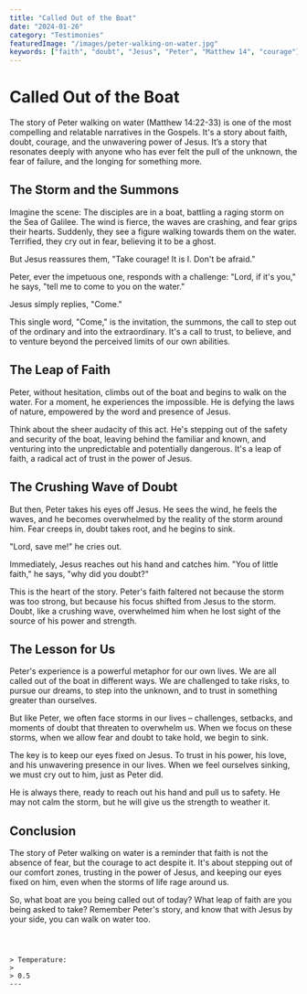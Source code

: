 ```yaml
---
title: "Called Out of the Boat"
date: "2024-01-26"
category: "Testimonies"
featuredImage: "/images/peter-walking-on-water.jpg"
keywords: ["faith", "doubt", "Jesus", "Peter", "Matthew 14", "courage"]
---
```


# Called Out of the Boat

The story of Peter walking on water (Matthew 14:22-33) is one of the most compelling and relatable narratives in the Gospels. It's a story about faith, doubt, courage, and the unwavering power of Jesus. It’s a story that resonates deeply with anyone who has ever felt the pull of the unknown, the fear of failure, and the longing for something more.

## The Storm and the Summons

Imagine the scene: The disciples are in a boat, battling a raging storm on the Sea of Galilee. The wind is fierce, the waves are crashing, and fear grips their hearts. Suddenly, they see a figure walking towards them on the water. Terrified, they cry out in fear, believing it to be a ghost.

But Jesus reassures them, "Take courage! It is I. Don't be afraid."

Peter, ever the impetuous one, responds with a challenge: "Lord, if it's you," he says, "tell me to come to you on the water."

Jesus simply replies, "Come."

This single word, "Come," is the invitation, the summons, the call to step out of the ordinary and into the extraordinary. It's a call to trust, to believe, and to venture beyond the perceived limits of our own abilities.

## The Leap of Faith

Peter, without hesitation, climbs out of the boat and begins to walk on the water. For a moment, he experiences the impossible. He is defying the laws of nature, empowered by the word and presence of Jesus.

Think about the sheer audacity of this act. He's stepping out of the safety and security of the boat, leaving behind the familiar and known, and venturing into the unpredictable and potentially dangerous. It's a leap of faith, a radical act of trust in the power of Jesus.

## The Crushing Wave of Doubt

But then, Peter takes his eyes off Jesus. He sees the wind, he feels the waves, and he becomes overwhelmed by the reality of the storm around him. Fear creeps in, doubt takes root, and he begins to sink.

"Lord, save me!" he cries out.

Immediately, Jesus reaches out his hand and catches him. "You of little faith," he says, "why did you doubt?"

This is the heart of the story. Peter's faith faltered not because the storm was too strong, but because his focus shifted from Jesus to the storm. Doubt, like a crushing wave, overwhelmed him when he lost sight of the source of his power and strength.

## The Lesson for Us

Peter's experience is a powerful metaphor for our own lives. We are all called out of the boat in different ways. We are challenged to take risks, to pursue our dreams, to step into the unknown, and to trust in something greater than ourselves.

But like Peter, we often face storms in our lives – challenges, setbacks, and moments of doubt that threaten to overwhelm us. When we focus on these storms, when we allow fear and doubt to take hold, we begin to sink.

The key is to keep our eyes fixed on Jesus. To trust in his power, his love, and his unwavering presence in our lives. When we feel ourselves sinking, we must cry out to him, just as Peter did.

He is always there, ready to reach out his hand and pull us to safety. He may not calm the storm, but he will give us the strength to weather it.

## Conclusion

The story of Peter walking on water is a reminder that faith is not the absence of fear, but the courage to act despite it. It's about stepping out of our comfort zones, trusting in the power of Jesus, and keeping our eyes fixed on him, even when the storms of life rage around us.

So, what boat are you being called out of today? What leap of faith are you being asked to take? Remember Peter's story, and know that with Jesus by your side, you can walk on water too.

```



> Temperature:
>
> 0.5
---

```

